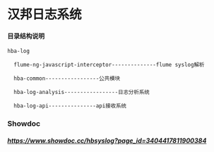 # 汉邦日志系统
#### 目录结构说明
```
hba-log
    
  flume-ng-javascript-interceptor--------------flume syslog解析
   
  hba-common-----------------公共模块
   
  hba-log-analysis-----------------日志分析系统
   
  hba-log-api---------------api接收系统
```

### Showdoc
##### https://www.showdoc.cc/hbsyslog?page_id=3404417811900384